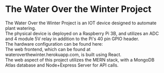 # The Water Over the Winter Project

The Water Over the Winter Project is an IOT device designed to automate plant watering.\
The physical device is deployed on a Raspberry Pi 3B, and utilizes an ADC and 4 module 5V relay in addition to the Pi's 40 pin GPIO header.\
The hardware configuration can be found here: \
The web frontend, which can be found at wateroverthewinter.herokuapp.com, is built using React. \
The web aspect of this project utilizes the MERN stack, with a MongoDB Atlas database and Node+Express Server for API calls.
